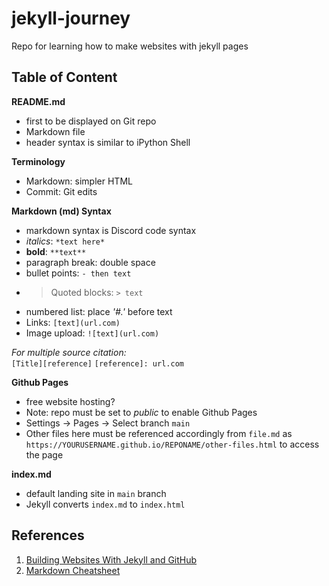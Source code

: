 # jekyll-journey
Repo for learning how to make websites with jekyll pages

## Table of Content
**README.md** 
- first to be displayed on Git repo
- Markdown file
- header syntax is similar to iPython Shell

**Terminology**
- Markdown: simpler HTML 
- Commit: Git edits

**Markdown (md) Syntax**
- markdown syntax is Discord code syntax
- *italics*: `*text here*`
- **bold**: `**text**`
- paragraph break: double space
- bullet points: `- then text`
- > Quoted blocks: `> text`
- numbered list: place *'#.'* before text
- Links: `[text](url.com)`
- Image upload: `![text](url.com) `

*For multiple source citation:*  
  `[Title][reference]`
  `[reference]: url.com`

**Github Pages**
- free website hosting?
- Note: repo must be set to *public* to enable Github Pages
- Settings -> Pages -> Select branch `main`
- Other files here must be referenced accordingly from `file.md` as `https://YOURUSERNAME.github.io/REPONAME/other-files.html` to access the page

**index.md**
- default landing site in `main` branch
- Jekyll converts `index.md` to `index.html`

## References
1. [Building Websites With Jekyll and GitHub](https://carpentries-incubator.github.io/jekyll-pages-novice/)
2. [Markdown Cheatsheet](https://github.com/adam-p/markdown-here/wiki/Markdown-Cheatsheet)
